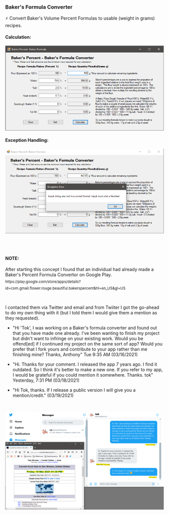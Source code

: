 ### Baker's Formula Converter
⚡ Convert Baker's Volume Percent Formulas to usable (weight in grams) recipes. <br/>

#### Calculation:
![Alt](https://github.com/Hamberfim/BakersFormulaConverter/blob/main/BakersPercentages/ScreenshotCalculated.png "Calculation")


#### Exception Handling:
![Alt](https://github.com/Hamberfim/BakersFormulaConverter/blob/main/BakersPercentages/ScreenshotException.png "Exception Handling")

<br/><br/>
#### NOTE:
<p>After starting this concept I found that an individual had already made a Baker's Percent Formula Convertor on Google Play.<br/>
<sub>https://play.google.com/store/apps/details?id=com.gmail.flower.rouge.beautiful.bakerspercent&hl=en_US&gl=US</sub></p>

<br/>
<p>I contacted them via Twitter and email and from Twiiter I got the go-ahead to do my own thing with it (but I told them I would give them a mention as they requested).</p>

* <p>"Hi 'Tok', I was working on a Baker's formula converter and found out that you have made one already. I've been wanting to finish my project but didn't want to infringe on your existing work. Would you be offend[ed] if I continued my project on the same sort of app? Would you prefer that I fork yours and contribute to your app rather than me finishing mine? Thanks, Anthony" Tue 9:35 AM (03/16/2021)</p>

* <p>"Hi. Thanks for your comment. I released the app 7 years ago. I find it outdated. So I think it's better to make a new one. If you refer to my app, I would be grateful if you could mention it somewhere. Thanks. tok" Yesterday, 7:31 PM (03/18/2021)</p>

* <p>"Hi Tok, thanks. If I release a public version I will give you a mention/credit." (03/19/2021)</p>
<br/>

![Alt](https://github.com/Hamberfim/BakersFormulaConverter/blob/main/Tok_BakersFormula.png "Screenshot of conversation")
